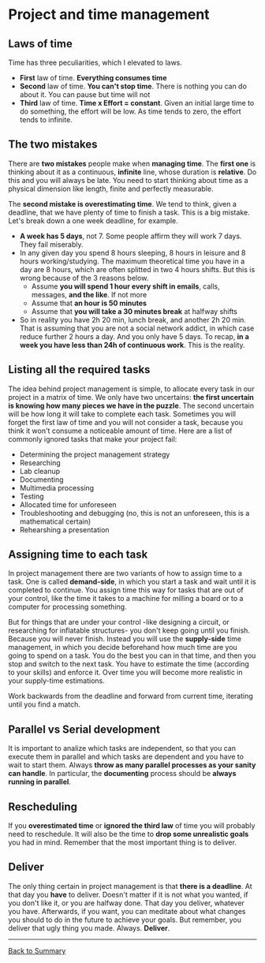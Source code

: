 # Project and time management

## Laws of time
Time has three peculiarities, which I elevated to laws.
* **First** law of time. **Everything consumes time**
* **Second** law of time. **You can't stop time**. There is nothing you can do about it. You can pause but time will not
* **Third** law of time. **Time x Effort = constant**. Given an initial large time to do something, the effort will be low. As time tends to zero, the effort tends to infinite.

## The two mistakes

There are **two mistakes** people make when **managing time**. The **first one** is thinking about it as a continuous, **infinite** line, whose duration is **relative**. Do this and you will always be late. You need to start thinking about time as a physical dimension like length, finite and perfectly measurable.

The **second mistake is overestimating time**. We tend to think, given a deadline, that we have plenty of time to finish a task. This is a big mistake. Let's break down a one week deadline, for example.
* **A week has 5 days**, not 7. Some people affirm they will work 7 days. They fail miserably.
* In any given day you spend 8 hours sleeping, 8 hours in leisure and 8 hours working/studying. The maximum theoretical time you have in a day are 8 hours, which are often splitted in two 4 hours shifts. But this is wrong because of the 3 reasons below.
  * Assume **you will spend 1 hour every shift in emails**, calls, messages, **and the like**. If not more
  * Assume that **an hour is 50 minutes**
  * Assume that **you will take a 30 minutes break** at halfway shifts
* So in reality you have 2h 20 min, lunch break, and another 2h 20 min. That is assuming that you are not a social network addict, in which case reduce further 2 hours a day. And you only have 5 days. To recap, **in a week you have less than 24h of continuous work**. This is the reality.

## Listing all the required tasks
The idea behind project management is simple, to allocate every task in our project in a matrix of time. We only have two uncertains: **the first uncertain is knowing how many pieces we have in the puzzle**. The second uncertain will be how long it will take to complete each task. Sometimes you will forget the first law of time and you will not consider a task, because you think it won't consume a noticeable amount of time. Here are a list of commonly ignored tasks that make your project fail:
* Determining the project management strategy
* Researching
* Lab cleanup
* Documenting
* Multimedia processing
* Testing
* Allocated time for unforeseen
* Troubleshooting and debugging (no, this is not an unforeseen, this is a mathematical certain)
* Rehearshing a presentation

## Assigning time to each task
In project management there are two variants of how to assign time to a task. One is called **demand-side**, in which you start a task and wait until it is completed to continue. You assign time this way for tasks that are out of your control, like the time it takes to a machine for milling a board or to a computer for processing something.

But for things that are under your control -like designing a circuit, or researching for inflatable structures- you don't keep going until you finish. Because you will never finish. Instead you will use the **supply-side** time management, in which you decide beforehand how much time are you going to spend on a task. You do the best you can in that time, and then you stop and switch to the next task. You have to estimate the time (according to your skills) and enforce it. Over time you will become more realistic in your supply-time estimations.

Work backwards from the deadline and forward from current time, iterating until you find a match.

## Parallel vs Serial development
It is important to analize which tasks are independent, so that you can execute them in parallel and which tasks are dependent and you have to wait to start them. Always **throw as many parallel processes as your sanity can handle**. In particular, the **documenting** process should be **always running in parallel**.

## Rescheduling
If you **overestimated time** or **ignored the third law** of time you will probably need to reschedule. It will also be the time to **drop some unrealistic goals** you had in mind. Remember that the most important thing is to deliver.

## Deliver
The only thing certain in project management is that **there is a deadline**. At that day you **have** to deliver. Doesn't matter if it is not what you wanted, if you don't like it, or you are halfway done. That day you deliver, whatever you have. Afterwards, if you want, you can meditate about what changes you should to do in the future to achieve your goals. But remember, you deliver that ugly thing you made. Always. **Deliver**.




---
[Back to Summary](../summary.md)
